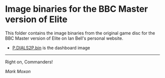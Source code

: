 # Image binaries for the BBC Master version of Elite

This folder contains the image binaries from the original game disc for the BBC Master version of Elite on Ian Bell's personal website.

* [P.DIALS2P.bin](P.DIALS2P.bin) is the dashboard image

---

Right on, Commanders!

_Mark Moxon_